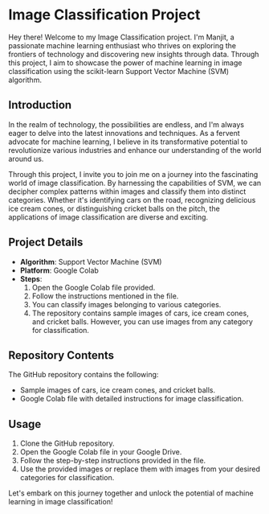 # Image Classification Project

Hey there! Welcome to my Image Classification project. I'm Manjit, a passionate machine learning enthusiast who thrives on exploring the frontiers of technology and discovering new insights through data. Through this project, I aim to showcase the power of machine learning in image classification using the scikit-learn Support Vector Machine (SVM) algorithm.

## Introduction

In the realm of technology, the possibilities are endless, and I'm always eager to delve into the latest innovations and techniques. As a fervent advocate for machine learning, I believe in its transformative potential to revolutionize various industries and enhance our understanding of the world around us.

Through this project, I invite you to join me on a journey into the fascinating world of image classification. By harnessing the capabilities of SVM, we can decipher complex patterns within images and classify them into distinct categories. Whether it's identifying cars on the road, recognizing delicious ice cream cones, or distinguishing cricket balls on the pitch, the applications of image classification are diverse and exciting.

## Project Details

- **Algorithm**: Support Vector Machine (SVM)
- **Platform**: Google Colab
- **Steps**:
  1. Open the Google Colab file provided.
  2. Follow the instructions mentioned in the file.
  3. You can classify images belonging to various categories.
  4. The repository contains sample images of cars, ice cream cones, and cricket balls. However, you can use images from any category for classification.

## Repository Contents

The GitHub repository contains the following:
- Sample images of cars, ice cream cones, and cricket balls.
- Google Colab file with detailed instructions for image classification.

## Usage

1. Clone the GitHub repository.
2. Open the Google Colab file in your Google Drive.
3. Follow the step-by-step instructions provided in the file.
4. Use the provided images or replace them with images from your desired categories for classification.

Let's embark on this journey together and unlock the potential of machine learning in image classification!

